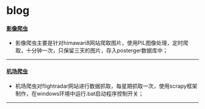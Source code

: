 # blog
#### [影像爬虫](https://github.com/kidword/blog/tree/master/%E5%BD%B1%E5%83%8F%E7%88%AC%E5%8F%96)

- 影像爬虫主要是针对himawari8网站爬取图片，使用PIL图像处理，定时爬取，十分钟一次，只保留三天的图片，存入posterger数据库中；  
-----------------------------------------
#### [机场爬虫](https://github.com/kidword/blog/tree/master/flight%E7%88%AC%E8%99%AB)  

- 机场爬虫对flightradar网站进行数据抓取，每星期抓取一次，使用scrapy框架制作，在windows环境中运行.bat启动程序控制开关；  
---------------------------------------------

